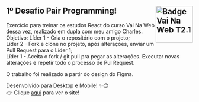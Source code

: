 ## 1º Desafio Pair Programming! <img src="https://i.ibb.co/QpLTKSz/badge-M2-T2.png" alt="Badge Vai Na Web T2.1" width="100" align="right">

Exercício para treinar os estudos React do curso Vai Na Web dessa vez, realizado em dupla com meu amigo Charles.
Objetivo:
Líder 1 - Cria o repositório com o projeto;\
Líder 2 - Fork e clone no projeto, após alterações, enviar um Pull Request para o Líder 1;\
Líder 1 - Aceita o fork / git pull pra pegar as alterações. Executar novas alterações e repetir todo o processo de Pul Request.

O trabalho foi realizado a partir do design do Figma.

Desenvolvido para Desktop e Mobile! ✨😊\
👉 Clique <a href="https://desafiopairprogramming.netlify.app/" target="_blank">aqui</a> para ver o site!
